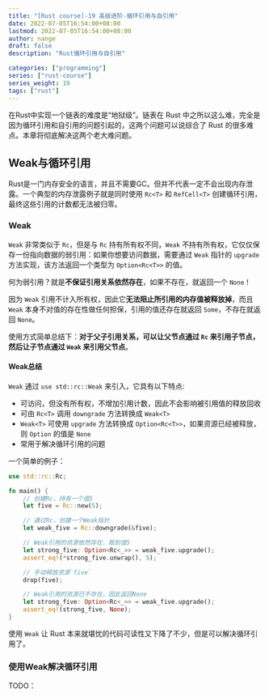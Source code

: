 ```yaml
---
title: "[Rust course]-19 高级进阶-循环引用与自引用"
date: 2022-07-05T16:54:00+08:00
lastmod: 2022-07-05T16:54:00+08:00
author: nange
draft: false
description: "Rust循环引用与自引用"

categories: ["programming"]
series: ["rust-course"]
series_weight: 19
tags: ["rust"]
---
```


在Rust中实现一个链表的难度是“地狱级”。链表在 Rust 中之所以这么难，完全是因为循环引用和自引用的问题引起的，这两个问题可以说综合了 Rust 的很多难点。本章将彻底解决这两个老大难问题。

## Weak与循环引用

Rust是一门内存安全的语言，并且不需要GC。但并不代表一定不会出现内存泄露。一个典型的内存泄露例子就是同时使用 `Rc<T>` 和 `RefCell<T>` 创建循环引用，最终这些引用的计数都无法被归零。

### Weak

`Weak` 非常类似于 `Rc`，但是与 `Rc` 持有所有权不同，`Weak` 不持有所有权，它仅仅保存一份指向数据的弱引用：如果你想要访问数据，需要通过 `Weak` 指针的 `upgrade` 方法实现，该方法返回一个类型为 `Option<Rc<T>>` 的值。

何为弱引用？就是**不保证引用关系依然存在**，如果不存在，就返回一个 `None`！

因为 `Weak` 引用不计入所有权，因此它**无法阻止所引用的内存值被释放掉**，而且 `Weak` 本身不对值的存在性做任何担保，引用的值还存在就返回 `Some`，不存在就返回 `None`。

使用方式简单总结下：**对于父子引用关系，可以让父节点通过 `Rc` 来引用子节点，然后让子节点通过 `Weak` 来引用父节点**。

#### Weak总结

`Weak` 通过 `use std::rc::Weak` 来引入，它具有以下特点:

- 可访问，但没有所有权，不增加引用计数，因此不会影响被引用值的释放回收
- 可由 `Rc<T>` 调用 `downgrade` 方法转换成 `Weak<T>`
- `Weak<T>` 可使用 `upgrade` 方法转换成 `Option<Rc<T>>`，如果资源已经被释放，则 `Option` 的值是 `None`
- 常用于解决循环引用的问题

一个简单的例子：

```rust
use std::rc::Rc;

fn main() {
    // 创建Rc，持有一个值5
    let five = Rc::new(5);

    // 通过Rc，创建一个Weak指针
    let weak_five = Rc::downgrade(&five);

    // Weak引用的资源依然存在，取到值5
    let strong_five: Option<Rc<_>> = weak_five.upgrade();
    assert_eq!(*strong_five.unwrap(), 5);

    // 手动释放资源`five`
    drop(five);

    // Weak引用的资源已不存在，因此返回None
    let strong_five: Option<Rc<_>> = weak_five.upgrade();
    assert_eq!(strong_five, None);
}
```

使用 `Weak` 让 Rust 本来就堪忧的代码可读性又下降了不少，但是可以解决循环引用了。

### 使用Weak解决循环引用

TODO：











